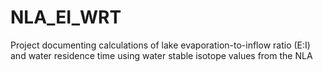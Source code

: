 # NLA_EI_WRT
Project documenting calculations of lake evaporation-to-inflow ratio (E:I) and water residence time using water stable isotope values from the NLA
